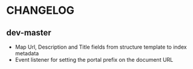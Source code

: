 CHANGELOG
=========

dev-master
----------

- Map Url, Description and Title fields from structure template to index metadata
- Event listener for setting the portal prefix on the document URL
